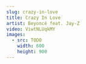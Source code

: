 ```yaml
---
slug: crazy-in-love
title: Crazy In Love
artist: Beyoncé feat. Jay-Z
video: ViwtNLUqkMY
images:
  - src: TODO
    width: 600
    height: 900
---
```

